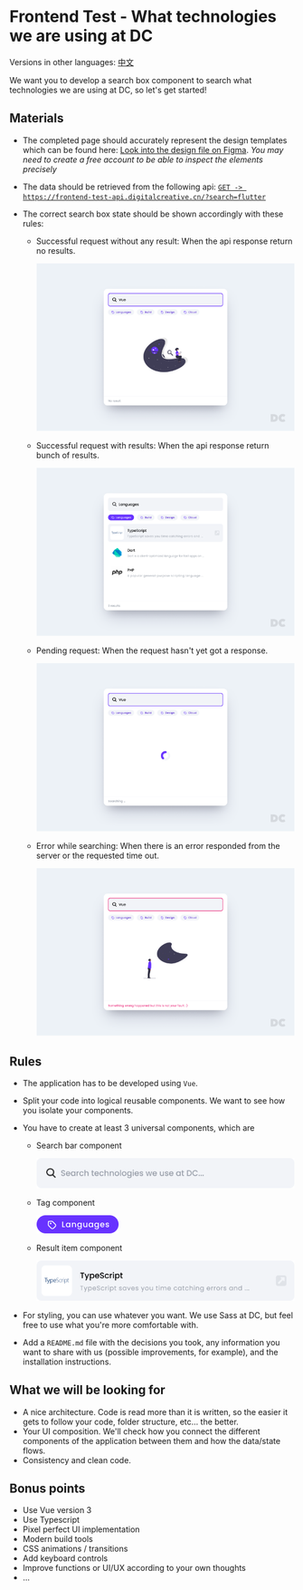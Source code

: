 # Frontend Test - What technologies we are using at DC

Versions in other languages: [中文](./README-ZH.md)

We want you to develop a search box component to search what technologies we are using at DC, so let's get started!

## Materials

- The completed page should accurately represent the design templates which can be found here: [Look into the design file on Figma](https://www.figma.com/file/mcHQ3hMUG0fmgWVh6QPUlv/Frontend-test-What-technologies-we-are-using-at-DC?node-id=71%3A377). *You may need to create a free account to be able to inspect the elements precisely*

- The data should be retrieved from the following api: [`GET -> https://frontend-test-api.digitalcreative.cn/?search=flutter`](https://frontend-test-api.digitalcreative.cn/?search=flutter)

- The correct search box state should be shown accordingly with these rules:

    - Successful request without any result: When the api response return no results.

      ![Successful request without any result](./assets/examples/has-no-result.png)

    - Successful request with results: When the api response return bunch of results.

      ![Successful request with results](./assets/examples/has-results.png)
    
    - Pending request: When the request hasn't yet got a response.

      ![Pending request](./assets/examples/searching.png)

    - Error while searching: When there is an error responded from the server or the requested time out.

      ![Error while searching](./assets/examples/error-while-searching.png)

## Rules

- The application has to be developed using `Vue`.

- Split your code into logical reusable components. We want to see how you isolate your components.

- You have to create at least 3 universal components, which are

  - Search bar component

    ![Search bar](./assets/examples/component-search-bar.png)

  - Tag component

    ![Tag](./assets/examples/component-tag.png)

  - Result item component

    ![Result item](./assets/examples/component-result-item.png)
  
- For styling, you can use whatever you want. We use Sass at DC, but feel free to use what you're more comfortable with.

- Add a `README.md` file with the decisions you took, any information you want to share with us (possible improvements, for example), and the installation instructions.

## What we will be looking for

- A nice architecture. Code is read more than it is written, so the easier it gets to follow your code, folder structure, etc... the better.
- Your UI composition. We'll check how you connect the different components of the application between them and how the data/state flows.
- Consistency and clean code.

## Bonus points

- Use Vue version 3
- Use Typescript
- Pixel perfect UI implementation
- Modern build tools
- CSS animations / transitions
- Add keyboard controls
- Improve functions or UI/UX according to your own thoughts
- ...

